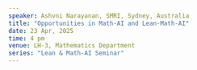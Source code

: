 ```yaml
---
speaker: Ashvni Narayanan, SMRI, Sydney, Australia
title: "Opportunities in Math-AI and Lean-Math-AI"
date: 23 Apr, 2025
time: 4 pm
venue: LH-3, Mathematics Department
series: "Lean & Math-AI Seminar"
---
```

